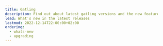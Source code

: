 ```yaml
---
title: Gatling
description: Find out about latest gatling versions and the new features
lead: What's new in the latest releases
lastmod: 2022-12-14T22:00:00+02:00
ordering:
  - whats-new
  - upgrading
---
```

